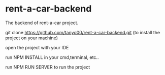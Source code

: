 # rent-a-car-backend
The backend of rent-a-car project.

git clone https://github.com/tanyo00/rent-a-car-backend.git (to install the project on your machine)

open the project with your IDE

run NPM INSTALL in your cmd,terminal, etc.. 

run NPM RUN SERVER to run the project
